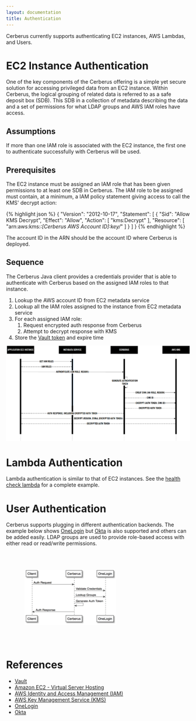 ```yaml
---
layout: documentation
title: Authentication
---
```


Cerberus currently supports authenticating EC2 instances, AWS Lambdas, and Users.

# EC2 Instance Authentication

One of the key components of the Cerberus offering is a simple yet secure solution for accessing privileged data from 
an EC2 instance.  Within Cerberus, the logical grouping of related data is referred to as a safe deposit box (SDB). This
SDB in a collection of metadata describing the data and a set of permissions for what LDAP groups and AWS IAM roles 
have access.

## Assumptions

If more than one IAM role is associated with the EC2 instance, the first one to authenticate successfully with Cerberus will be used.

## Prerequisites

The EC2 instance must be assigned an IAM role that has been given permissions to at least one SDB in Cerberus.
The IAM role to be assigned must contain, at a minimum, a IAM policy statement giving access to call the KMS' decrypt
action:

{% highlight json %}
{
    "Version": "2012-10-17",
    "Statement": [
        {
            "Sid": "Allow KMS Decrypt",
            "Effect": "Allow",
            "Action": [
                "kms:Decrypt"
            ],
            "Resource": [
                "arn:aws:kms:*:[Cerberus AWS Account ID]:key/*"
            ]
        }
    ]
}
{% endhighlight %}

The account ID in the ARN should be the account ID where Cerberus is deployed.

## Sequence

The Cerberus Java client provides a credentials provider that is able to authenticate with Cerberus based on the 
assigned IAM roles to that instance.

1. Lookup the AWS account ID from EC2 metadata service
1. Lookup all the IAM roles assigned to the instance from EC2 metadata service
1. For each assigned IAM role:
   1. Request encrypted auth response from Cerberus
   1. Attempt to decrypt response with KMS
1. Store the [Vault token](vault) and expire time

<img src="../../images/arch-diagrams/cms-iam-auth-sequence-diagram.png" alt="IAM authentication sequence diagram" />

# Lambda Authentication

Lambda authentication is similar to that of EC2 instances.  See the 
<a target="_blank" onclick="trackOutboundLink('https://github.com/Nike-Inc/cerberus-serverless-components/tree/master/cerberus-health-check-lambda')" href="https://github.com/Nike-Inc/cerberus-serverless-components/tree/master/cerberus-health-check-lambda">health check lambda</a> for a complete example.

# User Authentication

Cerberus supports plugging in different authentication backends.  The example below shows 
<a target="_blank" onclick="trackOutboundLink('https://www.onelogin.com/')" href="https://www.onelogin.com/">OneLogin</a> but <a target="_blank" onclick="trackOutboundLink('https://www.okta.com/')" href="https://www.okta.com/">Okta</a> is also supported and
others can be added easily.  LDAP groups are used to provide role-based access with either read or read/write
permissions.

<img src="../../images/arch-diagrams/user-authentication.png" alt="User authentication diagram" style="width: 50%; height: 50%; margin: 50px;" />


# References

*  [Vault](vault)
*  <a target="_blank" onclick="trackOutboundLink('https://aws.amazon.com/ec2/')" href="https://aws.amazon.com/ec2/">Amazon EC2 - Virtual Server Hosting</a>
*  <a target="_blank" onclick="trackOutboundLink('https://aws.amazon.com/iam/')" href="https://aws.amazon.com/iam/">AWS Identity and Access Management (IAM)</a>
*  <a target="_blank" onclick="trackOutboundLink('https://aws.amazon.com/kms/')" href="https://aws.amazon.com/kms/">AWS Key Management Service (KMS)</a>
*  <a target="_blank" onclick="trackOutboundLink('https://www.onelogin.com/')" href="https://www.onelogin.com/">OneLogin</a>
*  <a target="_blank" onclick="trackOutboundLink('https://www.okta.com/')" href="https://www.okta.com/">Okta</a>
